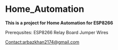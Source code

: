 # Home_Automation
**This is a project for Home Automation for ESP8266**



Prerequsites:
ESP8266
Relay Board
Jumper Wires

[Contact:]( "Gmail")arbazkhan2174@gmail.com
